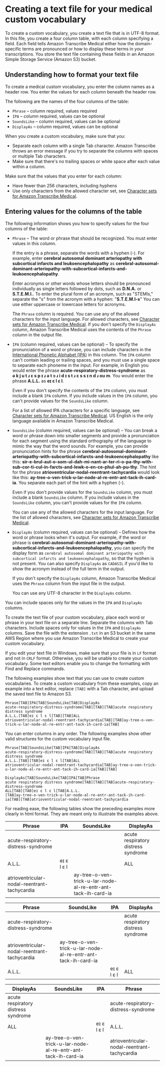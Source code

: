 # Creating a text file for your medical custom vocabulary<a name="create-med-vocab-text"></a>

To create a custom vocabulary, you create a text file that is in UTF\-8 format\. In this file, you create a four column table, with each column specifying a field\. Each field tells Amazon Transcribe Medical either how the domain\-specific terms are pronounced or how to display these terms in your transcriptions\. You store the text file containing these fields in an Amazon Simple Storage Service \(Amazon S3\) bucket\.

## Understanding how to format your text file<a name="understand-vocab-formatting"></a>

To create a medical custom vocabulary, you enter the column names as a header row\. You enter the values for each column beneath the header row\.

The following are the names of the four columns of the table:
+  `Phrase` – column required, values required 
+  `IPA` – column required, values can be optional 
+  `SoundsLike` – column required, values can be optional 
+  `DisplayAs` – column required, values can be optional 

When you create a custom vocabulary, make sure that you:
+ Separate each column with a single Tab character\. Amazon Transcribe throws an error message if you try to separate the columns with spaces or multiple Tab characters\.
+ Make sure that there's no trailing spaces or white space after each value within a column\.

Make sure that the values that you enter for each column:
+ Have fewer than 256 characters, including hyphens
+ Use only characters from the allowed character set, see [Character sets for Amazon Transcribe Medical](charsets-med.md)\.

## Entering values for the columns of the table<a name="entering-vocabulary-values-med"></a>

The following information shows you how to specify values for the four columns of the table:
+ `Phrase` – The word or phrase that should be recognized\. You must enter values in this column\.

  If the entry is a phrase, separate the words with a hyphen \(\-\)\. For example, enter **cerebral autosomal dominant arteriopathy with subcortical infarcts and leukoencephalopathy** as **cerebral\-autosomal\-dominant\-arteriopathy\-with\-subcortical\-infarcts\-and\-leukoencephalopathy**\.

  Enter acronyms or other words whose letters should be pronounced individually as single letters followed by dots, such as **D\.N\.A\.** or **S\.T\.E\.M\.I\.**\. To enter the plural form of an acronym, such as "STEMIs," separate the "s" from the acronym with a hyphen: "**S\.T\.E\.M\.I\-s**" You can use either uppercase or lowercase letters for acronyms\.

  The `Phrase` column is required\. You can use any of the allowed characters for the input language\. For allowed characters, see [Character sets for Amazon Transcribe Medical](charsets-med.md)\. If you don't specify the `DisplayAs` column, Amazon Transcribe Medical uses the contents of the `Phrase` column in the output file\.
+ `IPA` \(column required, values can be optional\) – To specify the pronunciation of a word or phrase, you can include characters in the [International Phonetic Alphabet \(IPA\)](https://en.wikipedia.org/wiki/International_Phonetic_Alphabet) in this column\. The `IPA` column can't contain leading or trailing spaces, and you must use a single space to separate each phoneme in the input\. For example, in English you would enter the phrase **acute\-respiratory\-distress\-syndrome** as **ə k j u t ɹ ɛ s p ɪ ɹ ə t ɔ ɹ i d ɪ s t ɹ ɛ s s ɪ n d ɹ oʊ m**\. You would enter the phrase **A\.L\.L\.** as **eɪ ɛ l ɛ l**\.

  Even if you don't specify the contents of the `IPA` column, you must include a blank `IPA` column\. If you include values in the `IPA` column, you can't provide values for the `SoundsLike` column\.

  For a list of allowed IPA characters for a specific language, see [Character sets for Amazon Transcribe Medical](charsets-med.md)\. US English is the only language available in Amazon Transcribe Medical\.
+ `SoundsLike` \(column required, values can be optional\) – You can break a word or phrase down into smaller segments and provide a pronunciation for each segment using the standard orthography of the language to mimic the way that the word sounds\. For example, you can provide pronunciation hints for the phrase **cerebral\-autosomal\-dominant\-arteriopathy\-with\-subcortical\-infarcts\-and\-leukoencephalopathy** like this: **sir\-e\-brul\-aut\-o\-som\-ul\-dah\-mi\-nant\-ar\-ter\-ri\-o\-pa\-thy\-with\-sub\-cor\-ti\-cul\-in\-farcts\-and\-lewk\-o\-en\-ce\-phul\-ah\-pu\-thy**\. The hint for the phrase **atrioventricular\-nodal\-reentrant\-tachycardia** would look like this: **ay\-tree\-o\-ven\-trick\-u\-lar\-node\-al\-re\-entr\-ant\-tack\-ih\-card\-ia**\. You separate each part of the hint with a hyphen \(\-\)\. 

  Even if you don't provide values for the `SoundsLike` column, you must include a blank `SoundsLike` column\. If you include values in the `SoundsLike` column, you can't provide values for the `IPA` column\. 

  You can use any of the allowed characters for the input language\. For the list of allowed characters, see [Character sets for Amazon Transcribe Medical](charsets-med.md)\.
+ `DisplayAs` \(column required, values can be optional\) – Defines how the word or phrase looks when it's output\. For example, if the word or phrase is **cerebral\-autosomal\-dominant\-arteriopathy\-with\-subcortical\-infarcts\-and\-leukoencephalopathy**, you can specify the display form as `cerebral autosomal dominant arteriopathy with subcortical infarcts and leukoencephalopathy`, so that the hyphen is not present\. You can also specify `DisplayAs` as `CADASIL` if you'd like to show the acronym instead of the full term in the output\.

  If you don't specify the `DisplayAs` column, Amazon Transcribe Medical uses the `Phrase` column from the input file in the output\.

  You can use any UTF\-8 character in the `DisplayAs` column\.

You can include spaces only for the values in the `IPA` and `DisplayAs` columns\.

To create the text file of your custom vocabulary, place each word or phrase in your text file on a separate line\. Separate the columns with Tab characters\. Include spaces only for values in the `IPA` and `DisplayAs` columns\. Save the file with the extension `.txt` in an S3 bucket in the same AWS Region where you use Amazon Transcribe Medical to create your custom vocabulary\.

If you edit your text file in Windows, make sure that your file is in `LF` format and not in `CRLF` format\. Otherwise, you will be unable to create your custom vocabulary\. Some text editors enable you to change the formatting with Find and Replace commands\.

The following examples show text that you can use to create custom vocabularies\. To create a custom vocabulary from these examples, copy an example into a text editor, replace `[TAB]` with a Tab character, and upload the saved text file to Amazon S3\.

```
Phrase[TAB]IPA[TAB]SoundsLike[TAB]DisplayAs
acute-respiratory-distress-syndrome[TAB][TAB][TAB]acute respiratory distress syndrome
A.L.L.[TAB]eɪ ɛ l ɛ l[TAB][TAB]ALL
atrioventricular-nodal-reentrant-tachycardia[TAB][TAB]ay-tree-o-ven-trick-u-lar-node-al-re-entr-ant-tack-ih-card-ia[TAB]
```

You can enter columns in any order\. The following examples show other valid structures for the custom vocabulary input file\.

```
Phrase[TAB]SoundsLike[TAB]IPA[TAB]DisplayAs
acute-respiratory-distress-syndrome[TAB][TAB][TAB]acute respiratory distress syndrome
A.L.L.[TAB][TAB]eɪ ɛ l ɛ l[TAB]ALL
atrioventricular-nodal-reentrant-tachycardia[TAB]ay-tree-o-ven-trick-u-lar-node-al-re-entr-ant-tack-ih-card-ia[TAB][TAB]
```

```
DisplayAs[TAB]SoundsLike[TAB]IPA[TAB]Phrase
acute respiratory distress syndrome[TAB][TAB][TAB]acute-respiratory-distress-syndrome
ALL[TAB][TAB]eɪ ɛ l ɛ l[TAB]A.L.L.
[TAB]ay-tree-o-ven-trick-u-lar-node-al-re-entr-ant-tack-ih-card-ia[TAB][TAB]atrioventricular-nodal-reentrant-tachycardia
```

For reading ease, the following tables show the preceding examples more clearly in html format\. They are meant only to illustrate the examples above\.


| Phrase | IPA | SoundsLike | DisplayAs | 
| --- | --- | --- | --- | 
| acute\-respiratory\-distress\-syndrome |  |  | acute respiratory distress syndrome | 
| A\.L\.L\. | eɪ ɛ l ɛ l |  | ALL | 
| atrioventricular\-nodal\-reentrant\-tachycardia |  | ay\-tree\-o\-ven\-trick\-u\-lar\-node\-al\-re\-entr\-ant\-tack\-ih\-card\-ia |  | 


| Phrase | SoundsLike | IPA | DisplayAs | 
| --- | --- | --- | --- | 
| acute\-respiratory\-distress\-syndrome |  |  | acute respiratory distress syndrome | 
| atrioventricular\-nodal\-reentrant\-tachycardia | ay\-tree\-o\-ven\-trick\-u\-lar\-node\-al\-re\-entr\-ant\-tack\-ih\-card\-ia |  |  | 
| A\.L\.L\. |  | eɪ ɛ l ɛ l | ALL | 


| DisplayAs | SoundsLike | IPA | Phrase | 
| --- | --- | --- | --- | 
| acute respiratory distress syndrome |  |  | acute\-respiratory\-distress\-syndrome | 
| ALL |  | eɪ ɛ l ɛ l | A\.L\.L\. | 
|  | ay\-tree\-o\-ven\-trick\-u\-lar\-node\-al\-re\-entr\-ant\-tack\-ih\-card\-ia |  | atrioventricular\-nodal\-reentrant\-tachycardia | 